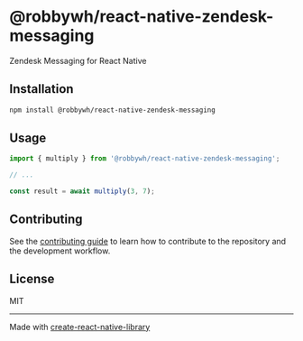 # @robbywh/react-native-zendesk-messaging

Zendesk Messaging for React Native

## Installation

```sh
npm install @robbywh/react-native-zendesk-messaging
```

## Usage

```js
import { multiply } from '@robbywh/react-native-zendesk-messaging';

// ...

const result = await multiply(3, 7);
```

## Contributing

See the [contributing guide](CONTRIBUTING.md) to learn how to contribute to the repository and the development workflow.

## License

MIT

---

Made with [create-react-native-library](https://github.com/callstack/react-native-builder-bob)
